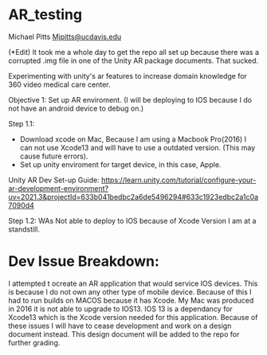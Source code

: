 # AR_testing
 
Michael Pitts Mjpitts@ucdavis.edu

(*Edit) It took me a whole day to get the repo all set up because there was a corrupted .img file in
one of the Unity AR package documents. That sucked. 

Experimenting with unity's ar features to increase domain knowledge for 360 video medical care center. 

Objective 1: Set up AR enviroment.
(I will be deploying to IOS because I do not have an android device to debug on.)

Step 1.1:
* Download xcode on Mac, Because I am using a Macbook Pro(2016) I can not use Xcode13 and will have to use a outdated version. (This may cause future errors).
* Set up unity enviroment for target device, in this case, Apple. 

Unity AR Dev Set-up Guide:
https://learn.unity.com/tutorial/configure-your-ar-development-environment?uv=2021.3&projectId=633b041bedbc2a6de5496294#633c1923edbc2a1c0a7090d4

Step 1.2:
 WAs Not able to deploy to IOS because of Xcode Version I am at a standstill.
 
 # Dev Issue Breakdown:

I attempted t ocreate an AR application that would service IOS devices. This is because I do not own any other type of mobile device. Because of this I had to run builds on MACOS because it has Xcode. 
My Mac was produced in 2016 it is not able to upgrade to IOS13. IOS 13 is a dependancy for Xcode13 which is the Xcode version needed for this application. Because of these issues I will have to cease development and work on a design document
instead. This design document will be added to the repo for further grading.

